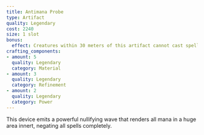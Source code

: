 ```yaml
---
title: Antimana Probe
type: Artifact
quality: Legendary
cost: 2240
size: 1 slot
bonus: 
  effect: Creatures within 30 meters of this artifact cannot cast spells.
crafting_components: 
- amount: 5
  quality: Legendary
  category: Material
- amount: 3
  quality: Legendary
  category: Refinement
- amount: 2
  quality: Legendary
  category: Power
---
```

This device emits a powerful nullifying wave that renders all mana in a huge area innert, negating all spells completely.